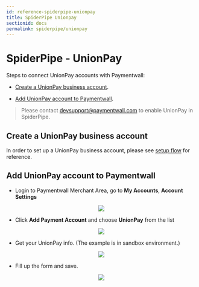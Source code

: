 ```yaml
---
id: reference-spiderpipe-unionpay
title: SpiderPipe Unionpay
sectionid: docs
permalink: spiderpipe/unionpay
---
```


# SpiderPipe - UnionPay

Steps to connect UnionPay accounts with Paymentwall:

* [Create a UnionPay business account](#create-a-union-pay-business-account).

* [Add UnionPay account to Paymentwall](#add-union-pay-account-to-paymentwall).

> Please contact [devsupport@paymentwall.com](mailto:devsupport@paymentwall.com) to enable UnionPay in SpiderPipe.

## Create a UnionPay business account

In order to set up a UnionPay business account, please see [setup flow](https://open.unionpay.com/ajweb/product) for reference.

## Add UnionPay account to Paymentwall

* Login to Paymentwall Merchant Area, go to **My Accounts**, **Account Settings**

<div class="docs-img" style="text-align:center">
	<img src="/paymentwall.github.io/textures/pic/reference/spiderpipe/pw-account_settings-add-spiderpipe-account.jpg" style="max-width:80%">
</div>

* Click **Add Payment Account** and choose **UnionPay** from the list

<div class="docs-img" style="text-align:center">
	<img src="/paymentwall.github.io/textures/pic/reference/spiderpipe/pw-account_settings-spiderpipe-select-unionpay.jpg" style="max-width:80%">
</div>

* Get your UnionPay info. (The example is in sandbox environment.)

<div class="docs-img" style="text-align:center">
	<img src="/paymentwall.github.io/textures/pic/reference/spiderpipe/unionpay-merchant_info-basic-info.jpg" style="max-width:80%">
</div>

* Fill up the form and save.

<div class="docs-img" style="text-align:center">
	<img src="/paymentwall.github.io/textures/pic/reference/spiderpipe/pw-account_settings-spiderpipe-unionpay-form.png" style="max-width:80%">
</div>

